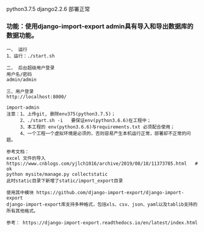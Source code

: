 python3.7.5   django2.2.6  部署正常                      

### 功能：使用django-import-export  admin具有导入和导出数据库的数据功能。 
      
```
一、 运行      
1、运行：./start.sh 

二、 后台超级用户登录
用户名/密码  
admin/admin

三、用户登录
http://localhost:8000/
```

```
import-admin
注意：1、上传git, 删除env375(python3.7.5)；
     2、./start.sh -i   要保证env(python3.6.6)在工程中；
     3、本工程的 env(python3.6.6)与requirements.txt 必须配合使用；
     4、一个工程一个虚拟环境是必须的，否则容易产生本机运行正常，部署却不正常的问题。
```


```
参考文档：
excel 文件的导入
https://www.cnblogs.com/yjlch1016/archive/2019/08/18/11373785.html   # ok
python mysite/manage.py collectstatic
此时static目录下新增了static/import_export目录  

```

```
使用其中模块 https://github.com/django-import-export/django-import-export           
django-import-export库支持多种格式，包括xls、csv、json、yaml以及tablib支持的所有其他格式。      

参考： https://django-import-export.readthedocs.io/en/latest/index.html       
```